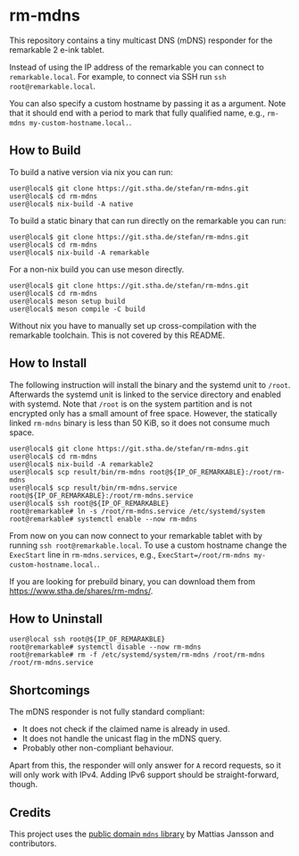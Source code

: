 # rm-mdns

This repository contains a tiny multicast DNS (mDNS) responder for the remarkable 2 e-ink tablet.

Instead of using the IP address of the remarkable you can connect to `remarkable.local`.
For example, to connect via SSH run `ssh root@remarkable.local`.

You can also specify a custom hostname by passing it as a argument. Note that it should end with a period to mark that fully qualified name, e.g., `rm-mdns my-custom-hostname.local.`.

## How to Build

To build a native version via nix you can run:

```shell
user@local$ git clone https://git.stha.de/stefan/rm-mdns.git
user@local$ cd rm-mdns
user@local$ nix-build -A native
```

To build a static binary that can run directly on the remarkable you can run:

```shell
user@local$ git clone https://git.stha.de/stefan/rm-mdns.git
user@local$ cd rm-mdns
user@local$ nix-build -A remarkable
```

For a non-nix build you can use meson directly.

```shell
user@local$ git clone https://git.stha.de/stefan/rm-mdns.git
user@local$ cd rm-mdns
user@local$ meson setup build
user@local$ meson compile -C build
```

Without nix you have to manually set up cross-compilation with the remarkable toolchain.
This is not covered by this README.

## How to Install

The following instruction will install the binary and the systemd unit to `/root`.
Afterwards the systemd unit is linked to the service directory and enabled with systemd.
Note that `/root` is on the system partition and is not encrypted only has a small amount of free space.
However, the statically linked `rm-mdns` binary is less than 50 KiB, so it does not consume much space.

```shell
user@local$ git clone https://git.stha.de/stefan/rm-mdns.git
user@local$ cd rm-mdns
user@local$ nix-build -A remarkable2
user@local$ scp result/bin/rm-mdns root@${IP_OF_REMARKABLE}:/root/rm-mdns
user@local$ scp result/bin/rm-mdns.service root@${IP_OF_REMARKABLE}:/root/rm-mdns.service
user@local$ ssh root@${IP_OF_REMARKABLE}
root@remarkable# ln -s /root/rm-mdns.service /etc/systemd/system
root@remarkable# systemctl enable --now rm-mdns
```

From now on you can now connect to your remarkable tablet with by running `ssh root@remarkable.local`.
To use a custom hostname change the `ExecStart` line in `rm-mdns.services`, e.g., `ExecStart=/root/rm-mdns my-custom-hostname.local.`.

If you are looking for prebuild binary, you can download them from <https://www.stha.de/shares/rm-mdns/>.

## How to Uninstall

```shell
user@local ssh root@${IP_OF_REMARAKBLE}
root@remarkable# systemctl disable --now rm-mdns
root@remarkable# rm -f /etc/systemd/system/rm-mdns /root/rm-mdns /root/rm-mdns.service
```

## Shortcomings

The mDNS responder is not fully standard compliant:

- It does not check if the claimed name is already in used.
- It does not handle the unicast flag in the mDNS query.
- Probably other non-compliant behaviour.

Apart from this, the responder will only answer for `A` record requests, so it will only work with IPv4.
Adding IPv6 support should be straight-forward, though.

## Credits

This project uses the [public domain `mdns` library][mdns] by Mattias Jansson and contributors.

[mdns]: https://github.com/mjansson/mdns
